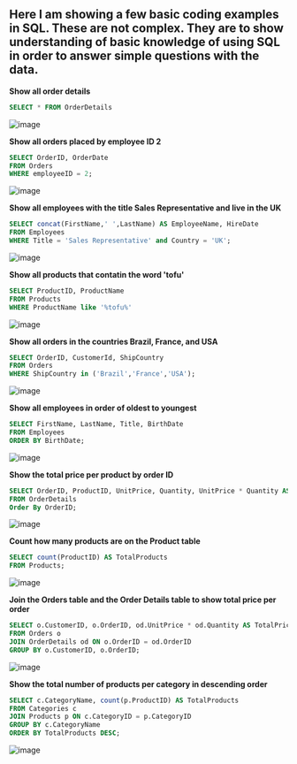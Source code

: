 ## Here I am showing a few basic coding examples in SQL. These are not complex. They are to show understanding of basic knowledge of using SQL in order to answer simple questions with the data. 


**Show all order details**
```sql
SELECT * FROM OrderDetails
```
![image](https://user-images.githubusercontent.com/119534892/205470919-026cbc64-40c0-4973-b9db-b751be8198d7.png)

**Show all orders placed by employee ID 2**
```sql
SELECT OrderID, OrderDate
FROM Orders
WHERE employeeID = 2;
```
![image](https://user-images.githubusercontent.com/119534892/205471085-3d42cb45-f26b-44e2-959f-00e94ed57736.png)

**Show all employees with the title Sales Representative and live in the UK**
```sql
SELECT concat(FirstName,' ',LastName) AS EmployeeName, HireDate
FROM Employees
WHERE Title = 'Sales Representative' and Country = 'UK';
```
![image](https://user-images.githubusercontent.com/119534892/205471204-b44a6cd4-a5e5-435e-99e3-06d4814aa37f.png)

**Show all products that contatin the word 'tofu'**
```sql
SELECT ProductID, ProductName
FROM Products
WHERE ProductName like '%tofu%'
```
![image](https://user-images.githubusercontent.com/119534892/205471391-358cdbbf-43a7-4921-8aec-9ca77dee7c18.png)

**Show all orders in the countries Brazil, France, and USA**
```sql
SELECT OrderID, CustomerId, ShipCountry
FROM Orders
WHERE ShipCountry in ('Brazil','France','USA');
```
![image](https://user-images.githubusercontent.com/119534892/205471753-d5aa74bb-c76d-40cf-abb1-6e96d3a086c5.png)

**Show all employees in order of oldest to youngest**
```sql
SELECT FirstName, LastName, Title, BirthDate
FROM Employees
ORDER BY BirthDate;
```
![image](https://user-images.githubusercontent.com/119534892/205471892-c22b3baf-3efb-4e4f-b312-7c3517134a2d.png)

**Show the total price per product by order ID**
```sql
SELECT OrderID, ProductID, UnitPrice, Quantity, UnitPrice * Quantity AS TotalPrice
FROM OrderDetails
Order By OrderID;
```
![image](https://user-images.githubusercontent.com/119534892/205472051-27686b00-9e09-4d27-a9bf-ff7b5ad6346f.png)

**Count how many products are on the Product table**
```sql
SELECT count(ProductID) AS TotalProducts
FROM Products;
```
![image](https://user-images.githubusercontent.com/119534892/205472182-fabbd723-c459-490d-b94a-39ca37b51705.png)

**Join the Orders table and the Order Details table to show total price per order**
```sql
SELECT o.CustomerID, o.OrderID, od.UnitPrice * od.Quantity AS TotalPrice
FROM Orders o
JOIN OrderDetails od ON o.OrderID = od.OrderID
GROUP BY o.CustomerID, o.OrderID;
```
![image](https://user-images.githubusercontent.com/119534892/205472410-73e0de7a-21d9-4e37-b3f5-4caaa2b983cc.png)

**Show the total number of products per category in descending order**
```sql
SELECT c.CategoryName, count(p.ProductID) AS TotalProducts
FROM Categories c
JOIN Products p ON c.CategoryID = p.CategoryID
GROUP BY c.CategoryName
ORDER BY TotalProducts DESC;
```
![image](https://user-images.githubusercontent.com/119534892/205472485-13879386-afaf-48b5-bedc-a36ebb3dd095.png)

